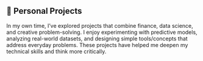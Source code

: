 ## 🧪 Personal Projects

In my own time, I’ve explored projects that combine finance, data science, and creative problem-solving. I enjoy experimenting with predictive models, analyzing real-world datasets, and designing simple tools/concepts that address everyday problems. These projects have helped me deepen my technical skills and think more critically.
